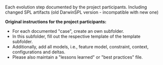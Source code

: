 Each evolution step documented by the project participants.
Including changed SPL artifacts (old DarwinSPL version - incompatible with new one)


**Original instructions for the project participants:**
* For each documented "case", create an own subfolder.
* In this subfolder, fill out the respective template of the template subfolder.
* Additionally, add all models, i.e., feature model, constraint, context, configurations and deltas.
* Please also maintain a "lessons learned" or "best practices" file.
